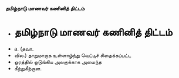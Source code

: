 **தமிழ்நாடு மாணவர் கணினித் திட்டம்**
- # தமிழ்நாடு மாணவர் கணினித் திட்டம்
- a. (தவா.
- வில.) தாறுமாறாக உள்ளாழ்ந்து வெட்டிச் சிதைக்கப்பட்ட
- ஓரத்தில் ஒடுங்கிய அலகுக்காக அமைந்த
- கீற்றுகீற்றான.

